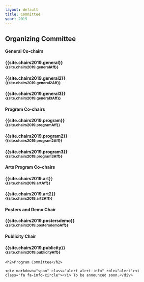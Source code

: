 ```yaml
---
layout: default
title: Committee
year: 2019
---
```


<h2>Organizing Committee</h2>

<div class="col-12 col-sm-12 col-lg-12">

<div class="col-8 col-sm-8 col-lg-4">
	<div class="panel panel-default">
		<div class="panel-heading">
			<h4 class="panel-title">General Co-chairs</h4>
		</div>
		<div class="panel-body">
			<h4>{{site.chairs2019.general}}<br><small>{{site.chairs2019.generalAff}}</small></h4>
			<h4>{{site.chairs2019.general2}}<br><small>{{site.chairs2019.general2Aff}}</small></h4>
			<h4>{{site.chairs2019.general3}}<br><small>{{site.chairs2019.general3Aff}}</small></h4>
		</div>
	</div>
</div>

<div class="col-8 col-sm-8 col-lg-4">
	<div class="panel panel-default">
		<div class="panel-heading">
			<h4 class="panel-title">Program Co-chairs</h4>
		</div>
		<div class="panel-body">
			<h4>{{site.chairs2019.program}}<br><small>{{site.chairs2019.programAff}}</small></h4>
			<h4>{{site.chairs2019.program2}}<br><small>{{site.chairs2019.program2Aff}}</small></h4>
			<h4>{{site.chairs2019.program3}}<br><small>{{site.chairs2019.program3Aff}}</small></h4>
		</div>
	</div>
</div>

<div class="col-8 col-sm-8 col-lg-4">
	<div class="panel panel-default">
		<div class="panel-heading">
			<h4 class="panel-title">Arts Program Co-chairs</h4>
		</div>
		<div class="panel-body">
			<h4>{{site.chairs2019.art}}<br><small>{{site.chairs2019.artAff}}</small></h4>
			<h4>{{site.chairs2019.art2}}<br><small>{{site.chairs2019.art2Aff}}</small></h4>
		</div>
	</div>
</div>

</div>

<div class="col-12 col-sm-12 col-lg-12">

<div class="col-8 col-sm-8 col-lg-4">
	<div class="panel panel-default">
		<div class="panel-heading">
			<h4 class="panel-title">Posters and Demo Chair</h4>
		</div>
		<div class="panel-body">
			<h4>{{site.chairs2019.postersdemo}}<br><small>{{site.chairs2019.postersdemoAff}}</small></h4>
		</div>
	</div>
</div>

<div class="col-8 col-sm-8 col-lg-4">
	<div class="panel panel-default">
		<div class="panel-heading">
			<h4 class="panel-title">Publicity Chair</h4>
		</div>
		<div class="panel-body">
			<h4>{{site.chairs2019.publicity}}<br><small>{{site.chairs2019.publicityAff}}</small></h4>
		</div>
	</div>
</div>

</div>

<div class="col-12 col-sm-12 col-lg-12">

	<h2>Program Committee</h2>
	
	<div markdown="span" class="alert alert-info" role="alert"><i class="fa fa-info-circle"></i> To be announced soon.</div>

</div>
